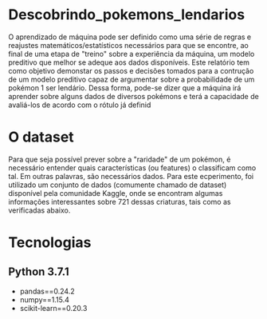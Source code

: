 # Descobrindo_pokemons_lendarios
O aprendizado de máquina pode ser definido como uma série de regras e reajustes matemáticos/estatísticos necessários para que se encontre, ao final de uma etapa de "treino" sobre a experiência da máquina, um modelo preditivo que melhor se adeque aos dados disponíveis.
Este relatório tem como objetivo demonstar os passos e decisões tomados para a contrução de um modelo preditivo capaz de argumentar sobre a probabilidade de um pokémon 1 ser lendário. Dessa forma, pode-se dizer que a máquina irá aprender sobre alguns dados de diversos pokémons e terá a capacidade de avaliá-los de acordo com o rótulo já definid

# O dataset
Para que seja possível prever sobre a "raridade" de um pokémon, é necessário entender quais características (ou features) o classificam como tal. Em outras palavras, são necessários dados. Para este ecperimento, foi utilizado um conjunto de dados (comumente chamado de dataset) disponível pela comunidade Kaggle, onde se encontram algumas informações interessantes sobre 721 dessas criaturas, tais como as verificadas abaixo.

# Tecnologias
## Python 3.7.1
* pandas==0.24.2
* numpy==1.15.4
* scikit-learn==0.20.3

